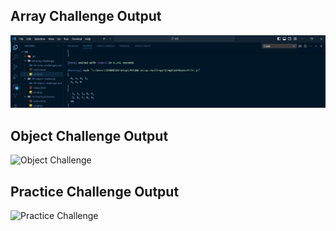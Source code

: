 ## Array Challenge Output

![Array Challenge](Arrayc.JPG)

## Object Challenge Output

![Object Challenge](objcha.JPG)

## Practice Challenge Output

![Practice Challenge](chalnegpraccha.JPG)
